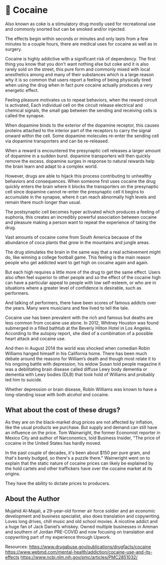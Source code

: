 # 💊 Cocaine

Also known as coke is a stimulatory drug mostly used for recreational use and commonly snorted but can be smoked and/or injected.

The effects begin within seconds or minutes and only lasts from a few minutes to a couple hours, there are medical uses for cocaine as well as in surgery.

Cocaine is highly addictive with a significant risk of dependency. The first thing you know that you don't want nothing else but coke and it is also rarely sold on the street, this pure form and commonly mixed with local anesthetics among and many of their substances which is a large reason why it is so common that users report a feeling of being physically tired when using the drug when in fact pure cocaine actually produces a very energetic effect.

Feeling pleasure motivates us to repeat behaviors, when the reward circuit is activated, Each individual cell on the circuit release electrical and chemical signals, the small gap between the sending and receiving cells is called the synapse.

When dopamine binds to the exterior of the dopamine receptor, this causes proteins attached to the interior part of the receptors to carry the signal onward within the cell. Some dopamine molecules re-enter the sending cell via dopamine transporters and can be re-released.

When a reward is encountered the presynaptic cell releases a larger amount of dopamine in a sudden burst. dopamine transporters will then quickly remove the excess. dopamine surges in response to natural rewards help the brain learn and adapt to a complex world.

However, drugs are able to hijack this process contributing to unhealthy behaviors and consequences. When someone first uses cocaine the drug quickly enters the brain where it blocks the transporters on the presynaptic cell since dopamine cannot re-enter the presynaptic cell it begins to accumulate in the synapse, where it can reach abnormally high levels and remain there much longer than usual.

The postsynaptic cell becomes hyper activated which produces a feeling of euphoria, this creates an incredibly powerful association between cocaine and pleasure making a person want to repeat the experience of taking the drug.

Vast amounts of cocaine come from South America because of the abundance of coca plants that grow in the mountains and jungle areas.

The drug stimulates the brain in the same way that a real achievement might do, like winning a college football game.
This feeling is the main reason people who get addicted want to get high on cocaine again and again.

But each high requires a little more of the drug to get the same effect. Users also often feel superior to other people and so the effect of the cocaine high can have a particular appeal to people with low self-esteem, or who are in situations where a greater level of confidence is desirable, such as performers.

And talking of performers, there have been scores of famous addicts over the years. Many were musicians and few lived to tell the tale.

Cocaine use has been prevalent with the rich and famous but deaths are less common from cocaine use alone. In 2012, Whitney Houston was found submerged in a filled bathtub at the Beverly Hilton Hotel in Los Angeles. According to the autopsy report, she died of a combination of a possible heart attack and cocaine use.

And then in August 2014 the world was shocked when comedian Robin Williams hanged himself in his California home. There has been much debate around the reasons for William’s death and though most relate it to his ongoing battle with depression, his widow Susan told people magazine it was a debilitating brain disease called diffuse Lewy body dementia or dementia with Lewy bodies (DLB) that took hold of Williams and probably led him to suicide.

Whether depression or brain disease, Robin Williams was known to have a long-standing issue with both alcohol and cocaine.

## What about the cost of these drugs?

As they are on the black-market drug prices are not affected by inflation, like the usual products we purchase. But supply and demand can still have an influence on the price. Tom Wainwright, the former Economist reporter in Mexico City and author of Narconomics, told Business Insider, "The price of cocaine in the United States has hardly moved.

In the past couple of decades, it's been about $150 per pure gram, and that's barely budged, so there's a puzzle there." Wainwright went on to explain that the static nature of cocaine prices can likely be explained by the hold cartels and other traffickers have over the cocaine market at its origins.

They have the ability to dictate prices to producers.

## About the Author

Mujahid Al-Majali, a 29-year-old former air force soldier and an economic development and business specialist, also does translation and copywriting. Loves long drives, chill music and old school movies. A nicotine addict and a huge fan of Jack Daniel’s whiskey. Owned multiple businesses in Amman and southern of Jordan PRE-COVID and now focusing on translation and copywriting part of my experience through Upwork.

Resources:
<https://www.drugabuse.gov/publications/drugfacts/cocaine>
<https://www.webmd.com/mental-health/addiction/cocaine-use-and-its-effects>
<https://www.ncbi.nlm.nih.gov/pmc/articles/PMC2851032/>
